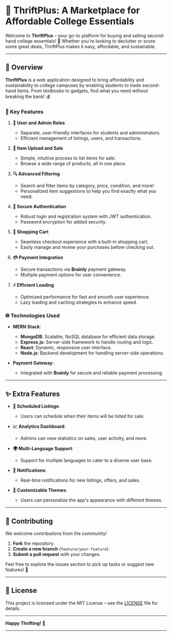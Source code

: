 # 🎒 ThriftPlus: A Marketplace for Affordable College Essentials

Welcome to **ThriftPlus** – your go-to platform for buying and selling second-hand college essentials! 🌟 Whether you're looking to declutter or score some great deals, ThriftPlus makes it easy, affordable, and sustainable.

---

## 🚀 Overview

**ThriftPlus** is a web application designed to bring affordability and sustainability to college campuses by enabling students to trade second-hand items. From textbooks to gadgets, find what you need without breaking the bank! 💰

### 🌟 Key Features

1. **👥 User and Admin Roles**
   - Separate, user-friendly interfaces for students and administrators.
   - Efficient management of listings, users, and transactions.

2. **📸 Item Upload and Sale**
   - Simple, intuitive process to list items for sale.
   - Browse a wide range of products, all in one place.

3. **🔍 Advanced Filtering**
   - Search and filter items by category, price, condition, and more!
   - Personalized item suggestions to help you find exactly what you need.

4. **🔐 Secure Authentication**
   - Robust login and registration system with JWT authentication.
   - Password encryption for added security.

5. **🛒 Shopping Cart**
   - Seamless checkout experience with a built-in shopping cart.
   - Easily manage and review your purchases before checking out.

6. **💳 Payment Integration**
   - Secure transactions via **Brainly** payment gateway.
   - Multiple payment options for user convenience.

7. **⚡ Efficient Loading**
   - Optimized performance for fast and smooth user experience.
   - Lazy loading and caching strategies to enhance speed.

### 🌐 Technologies Used

- **MERN Stack**:
  - **MongoDB**: Scalable, NoSQL database for efficient data storage.
  - **Express.js**: Server-side framework to handle routing and logic.
  - **React**: Dynamic, responsive user interface.
  - **Node.js**: Backend development for handling server-side operations.

- **Payment Gateway**:
  - Integrated with **Brainly** for secure and reliable payment processing.

---

## ✨ Extra Features

- **📅 Scheduled Listings**: 
  - Users can schedule when their items will be listed for sale.
  
- **📈 Analytics Dashboard**:
  - Admins can view statistics on sales, user activity, and more.
  
- **🌍 Multi-Language Support**:
  - Support for multiple languages to cater to a diverse user base.
  
- **🔔 Notifications**:
  - Real-time notifications for new listings, offers, and sales.

- **🎨 Customizable Themes**:
  - Users can personalize the app's appearance with different themes.

---

## 🤝 Contributing

We welcome contributions from the community! 

1. **Fork** the repository.
2. **Create a new branch** (`feature/your-feature`).
3. **Submit a pull request** with your changes.

Feel free to explore the issues section to pick up tasks or suggest new features! 🌱

---

## 📜 License

This project is licensed under the MIT License – see the [LICENSE](./LICENSE) file for details.

---

**Happy Thrifting!** 🎉

---



